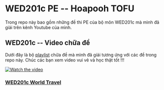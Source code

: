 # WED201c PE -- Hoapooh TOFU
Trong repo này bao gồm những đề thi PE của bộ môn WED201c mà mình đã giải trên kênh Youtube của mình.

## WED201c -- Video chữa đề
Dưới đây là bộ [playlist](https://www.youtube.com/playlist?list=PLl6g1H4NBdbqHDqry_jp5jzaGfccTG5OI) chữa đề mà mình đã giải tương ứng với các đề trong repo này. Chúc các bạn xem video vui vẻ và học thật tốt !!!

[![Watch the video](https://img.youtube.com/vi/ccDL9qiqLsU/maxresdefault.jpg)](https://youtu.be/ccDL9qiqLsU)

### [WED201c World Travel](https://youtu.be/ccDL9qiqLsU)

